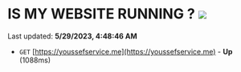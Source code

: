 # IS MY WEBSITE RUNNING ? [![](https://img.shields.io/static/v1?label=Sponsor&message=%E2%9D%A4&logo=GitHub&color=%23fe8e86)](https://github.com/sponsors/<username>)

Last updated: **5/29/2023, 4:48:46 AM**

- `GET` [https://youssefservice.me](https://youssefservice.me) - **Up** (1088ms)
